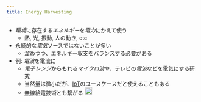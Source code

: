 ```yaml
---
title: Energy Harvesting
---
```


* *環境*に存在する*エネルギー*を*電力*にかえて使う
  * 熱, 光, 振動, 人の動き, etc
* 永続的な*電気*ソースではないことが多い
  * 溜めつつ、エネルギー収支をバランスする必要がある
* 例: *電波*を電流に
  * *電子レンジ*からもれる*マイクロ波*や、テレビの*電波*などを電気にする研究
  * 当然量は微小だが、[IoT](IoT.md)のユースケースだと使えることもある
  * [無線給電](%E7%84%A1%E7%B7%9A%E7%B5%A6%E9%9B%BB.md)技術とも繋がる
    <img src='https://scrapbox.io/api/pages/blu3mo-public/情報科学の達人/icon' alt='情報科学の達人.icon' height="19.5"/>
